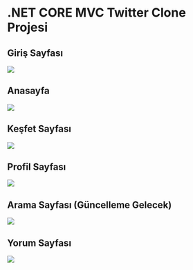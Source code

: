 # .NET CORE MVC Twitter Clone Projesi


## Giriş Sayfası
![](https://cdn.discordapp.com/attachments/916029512884563999/943633919218167918/unknown.png)


## Anasayfa
![](https://cdn.discordapp.com/attachments/916029512884563999/943633131393650698/unknown.png)


## Keşfet Sayfası
![](https://cdn.discordapp.com/attachments/916029512884563999/943633237660532746/unknown.png)

## Profil Sayfası
![](https://cdn.discordapp.com/attachments/916029512884563999/943633482809233408/unknown.png)

## Arama Sayfası (Güncelleme Gelecek)
![](https://cdn.discordapp.com/attachments/916029512884563999/943633639600705616/unknown.png)

## Yorum Sayfası
![](https://cdn.discordapp.com/attachments/916029512884563999/943633790130094140/unknown.png)
